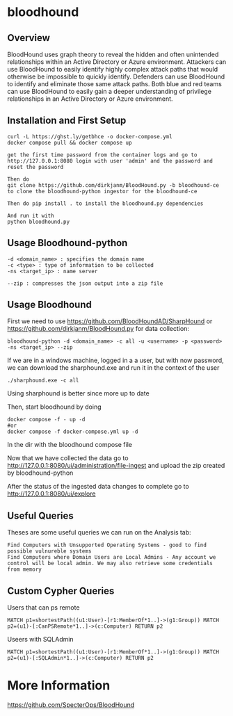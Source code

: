 # bloodhound

## Overview

BloodHound uses graph theory to reveal the hidden and often unintended relationships within an Active Directory or Azure environment. Attackers can use BloodHound to easily identify highly complex attack paths that would otherwise be impossible to quickly identify. Defenders can use BloodHound to identify and eliminate those same attack paths. Both blue and red teams can use BloodHound to easily gain a deeper understanding of privilege relationships in an Active Directory or Azure environment.


## Installation and First Setup

    curl -L https://ghst.ly/getbhce -o docker-compose.yml
    docker compose pull && docker compose up

    get the first time password from the container logs and go to http://127.0.0.1:8080 login with user 'admin' and the password and reset the password

    Then do
    git clone https://github.com/dirkjanm/BloodHound.py -b bloodhound-ce
    to clone the bloodhound-python ingestor for the bloodhound-ce

    Then do pip install . to install the bloodhound.py dependencies

    And run it with
    python bloodhound.py

## Usage Bloodhound-python

    -d <domain_name> : specifies the domain name
    -c <type> : type of information to be collected
    -ns <target_ip> : name server

    --zip : compresses the json output into a zip file



## Usage Bloodhound

First we need to use https://github.com/BloodHoundAD/SharpHound or https://github.com/dirkjanm/BloodHound.py for data collection:

    bloodhound-python -d <domain_name> -c all -u <username> -p <password> -ns <target_ip> --zip

If we are in a windows machine, logged in a a user, but with now password, we can download the sharphound.exe and run it in the context of the user

    ./sharphound.exe -c all

Using sharphound is better since more up to date

Then, start bloodhound by doing

```shell
docker compose -f - up -d
#or
docker compose -f docker-compose.yml up -d
```

In the dir with the bloodhound compose file

Now that we have collected the data go to http://127.0.0.1:8080/ui/administration/file-ingest and upload the zip created by bloodhound-python

After the status of the ingested data changes to complete go to http://127.0.0.1:8080/ui/explore


## Useful Queries

Theses are some useful queries we can run on the Analysis tab:

    Find Computers with Unsupported Operating Systems - good to find possible vulnureble systems
    Find Computers where Domain Users are Local Admins - Any account we control will be local admin. We may also retrieve some credentials from memory

## Custom Cypher Queries

Users that can ps remote

    MATCH p1=shortestPath((u1:User)-[r1:MemberOf*1..]->(g1:Group)) MATCH p2=(u1)-[:CanPSRemote*1..]->(c:Computer) RETURN p2

Useers with SQLAdmin

    MATCH p1=shortestPath((u1:User)-[r1:MemberOf*1..]->(g1:Group)) MATCH p2=(u1)-[:SQLAdmin*1..]->(c:Computer) RETURN p2

# More Information

https://github.com/SpecterOps/BloodHound